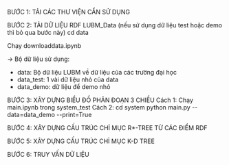 BƯỚC 1: TẢI CÁC THƯ VIỆN CẦN SỬ DỤNG

BƯỚC 2: TẢI DỮ LIỆU RDF LUBM_Data (nếu sử dụng dữ liệu test hoặc demo thì bỏ qua bước này)
cd data
<!-- java -jar LUBM_Data -->
Chạy downloaddata.ipynb

-> Bộ dữ liệu sử dụng:
- data: Bộ dữ liệu LUBM về dữ liệu của các trường đại học
- data_test: 1 vài dữ liệu nhỏ của data
- data_demo: dữ liệu để demo nhỏ


BƯỚC 3: XÂY DỰNG BIỂU ĐỒ PHÂN ĐOẠN 3 CHIỀU 
Cách 1: Chạy main.ipynb trong system_test
Cách 2:
cd system
python main.py --data=data_demo --print=True 

BƯỚC 4: XÂY DỰNG CẤU TRÚC CHỈ MỤC R*-TREE TỪ CÁC ĐIỂM RDF

BƯỚC 5: XÂY DỰNG CẤU TRÚC CHỈ MỤC K-D TREE

BƯỚC 6: TRUY VẤN DỮ LIỆU


